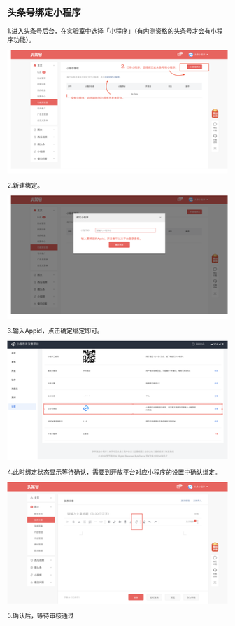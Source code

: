 ## **头条号绑定小程序**

1.进入头条号后台，在实验室中选择「小程序」（有内测资格的头条号才会有小程序功能）。

![图片](./image/6feb8257-d0e5-4d27-a43d-ca0de967ecf9.063.png)

2.新建绑定。

![图片](./image/6feb8257-d0e5-4d27-a43d-ca0de967ecf9.064.png)

3.输入Appid，点击确定绑定即可。

![图片](./image/6feb8257-d0e5-4d27-a43d-ca0de967ecf9.065.png)

4.此时绑定状态显示等待确认，需要到开放平台对应小程序的设置中确认绑定。

![图片](./image/6feb8257-d0e5-4d27-a43d-ca0de967ecf9.066.png)

5.确认后，等待审核通过